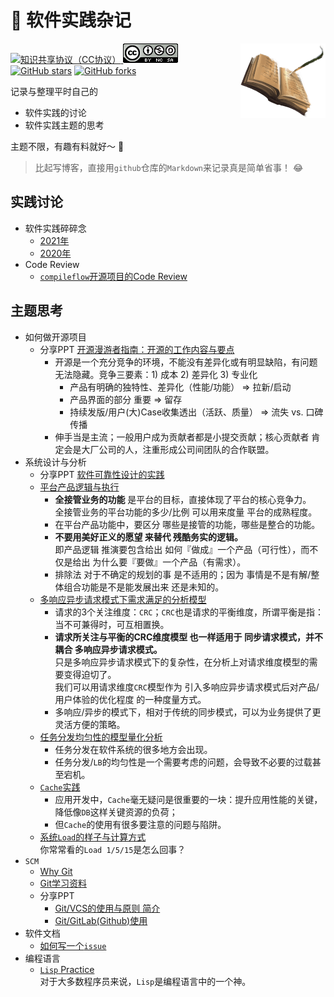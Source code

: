 # 🐣  软件实践杂记

<img src="images/miscellany-icon.png" width="27%" align="right" />

[![知识共享协议（CC协议）](https://img.shields.io/badge/License-Creative%20Commons-FE6B3A.svg) ![Attribution-NonCommercial-ShareAlike CC BY-NC-SA](images/LICENSE.png)](https://creativecommons.org/licenses/by-nc-sa/4.0/deed.zh)
[![GitHub stars](https://img.shields.io/github/stars/oldratlee/software-practice-miscellany.svg?style=social&label=Star)](https://github.com/oldratlee/software-practice-miscellany/stargazers)
[![GitHub forks](https://img.shields.io/github/forks/oldratlee/software-practice-miscellany.svg?style=social&label=Fork)](https://github.com/software-practice-miscellany/software-practice-miscellany/fork)

记录与整理平时自己的

- 软件实践的讨论
- 软件实践主题的思考

主题不限，有趣有料就好～ 🥤

> 比起写博客，直接用`github`仓库的`Markdown`来记录真是简单省事！ 😂

## 实践讨论

- 软件实践碎碎念
    - [2021年](broken-thoughts/README.md)
    - [2020年](broken-thoughts/2020.md)
- Code Review
    - [`compileflow`开源项目的Code Review](compiler-flow-code-review/README.md)

## 主题思考

- 如何做开源项目
    - 分享PPT [开源漫游者指南：开源的工作内容与要点](hitchhikers-guide-to-open-source/开源漫游者指南-v0.9.1.pptx)
        - 开源是一个充分竞争的环境，不能没有差异化或有明显缺陷，有问题无法隐藏。竞争三要素：1) 成本 2) 差异化 3) 专业化
            - 产品有明确的独特性、差异化（性能/功能） => 拉新/启动
            - 产品界面的部分 重要 => 留存
            - 持续发版/用户(大)Case收集透出（活跃、质量） => 流失 vs. 口碑传播
        - 伸手当是主流；一般用户成为贡献者都是小提交贡献；核心贡献者 肯定会是大厂公司的人，注重形成公司间团队的合作联盟。
- 系统设计与分析
    - 分享PPT [软件可靠性设计的实践](practice-of-software-reliability-design/软件可靠性设计的实践-v0.9.1.pptx)
    - [平台产品逻辑与执行](product-logic-for-platform-product/README.md)
        - **全接管业务的功能** 是平台的目标，直接体现了平台的核心竞争力。  
          全接管业务的平台功能的多少/比例 可以用来度量 平台的成熟程度。
        - 在平台产品功能中，要区分 哪些是接管的功能，哪些是整合的功能。
        - **不要用美好正义的愿望 来替代 残酷务实的逻辑。**  
          即产品逻辑 推演要包含给出 如何『做成』一个产品（可行性），而不仅是给出 为什么要『要做』一个产品（有需求）。
        - 排除法 对于不确定的规划的事 是不适用的；因为 事情是不是有解/整体组合功能是不是能发展出来 还是未知的。
    - [多响应异步请求模式下需求满足的分析模型](multi-respose-async-request-pattern-analysis-model/README.md)
        - 请求的3个关注维度：`CRC`；`CRC`也是请求的平衡维度，所谓平衡是指：当不可兼得时，可互相置换。
        - **请求所关注与平衡的CRC维度模型 也一样适用于 同步请求模式，并不耦合 多响应异步请求模式。**  
          只是多响应异步请求模式下的复杂性，在分析上对请求维度模型的需要变得迫切了。  
          我们可以用请求维度`CRC`模型作为 引入多响应异步请求模式后对产品/用户体验的优化程度 的一种度量方式。
        - 多响应/异步的模式下，相对于传统的同步模式，可以为业务提供了更灵活方便的策略。
    - [任务分发均匀性的模型量化分析](lb-distribution-uniformity-analysis/README.md)  
        - 任务分发在软件系统的很多地方会出现。
        - 任务分发/`LB`的均匀性是一个需要考虑的问题，会导致不必要的过载甚至宕机。
    - [`Cache`实践](cache-practice/README.md)  
        - 应用开发中，`Cache`毫无疑问是很重要的一块：提升应用性能的关键，降低像`DB`这样关键资源的负荷；
        - 但`Cache`的使用有很多要注意的问题与陷阱。
    - [系统`Load`的样子与计算方式](system-load-calculation-and-looks/README.md)  
      你常常看的`Load 1/5/15`是怎么回事？
- `SCM`
    - [Why Git](git/README.md)
    - [Git学习资料](git/study-material.md)
    - 分享PPT
        - [Git/VCS的使用与原则 简介](git/git-usage-and-principle-v0.3.1.pptx)
        - [Git/GitLab(Github)使用](git/git-gitlab-usage.pptx)
- 软件文档
    - [如何写一个`issue`](how-to-write-a-issue.md)
- 编程语言
    - [`Lisp` Practice](lisp-practice/README.md)  
      对于大多数程序员来说，`Lisp`是编程语言中的一个神。
